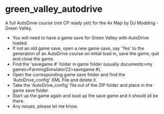 # green_valley_autodrive
A full AutoDrive course (not CP ready yet) for the 4x Map by DJ Modding - Green Valley.
- You will need to have a game save for Green Valley with AutoDrive loaded.
- If not an old game save, open a new game save, say 'Yes' to the generation of an AutoDrive course on initial load in, save the game, quit and close the game.
- Find the 'savegame #' folder in game folder (usually documents>my games>FarmingSimulator22>savegame #).
- Open the corresponding game save folder and find the 'AutoDrive_config' XML File and delete it.
- Take the 'AutoDrive_config' file out of the ZIP folder and place in the game save folder.
- Start up the game again and load up the save game and it should all be there.
- Any issues, please let me know.
